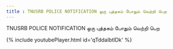```yaml
---
title : TNUSRB POLICE NOTIFICATION ஒரு புத்தகம் போதும் வெற்றி பெற
---
```


TNUSRB POLICE NOTIFICATION ஒரு புத்தகம் போதும் வெற்றி பெற



{% include youtubePlayer.html id='qTddaIbtlDk' %}
